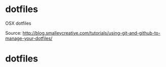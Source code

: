 dotfiles
========

OSX dotfiles

Source: http://blog.smalleycreative.com/tutorials/using-git-and-github-to-manage-your-dotfiles/
# dotfiles
